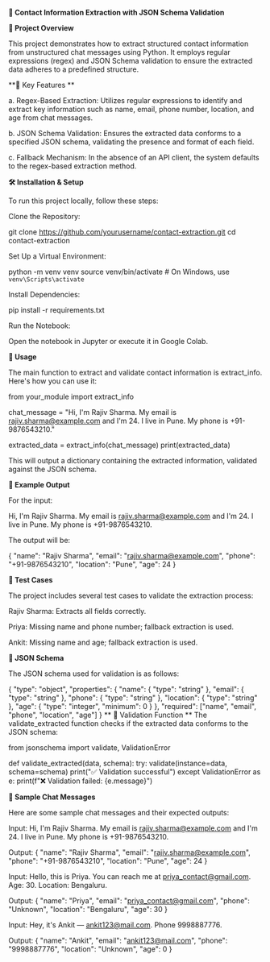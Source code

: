 **🧠 Contact Information Extraction with JSON Schema Validation**

**📘 Project Overview**

This project demonstrates how to extract structured contact information from unstructured chat messages using Python. It employs regular expressions (regex) and JSON Schema validation to ensure the extracted data adheres to a predefined structure.

**🔧 Key Features
**

a. Regex-Based Extraction: Utilizes regular expressions to identify and extract key information such as name, email, phone number, location, and age from chat messages.

b. JSON Schema Validation: Ensures the extracted data conforms to a specified JSON schema, validating the presence and format of each field.

c. Fallback Mechanism: In the absence of an API client, the system defaults to the regex-based extraction method.

**🛠 Installation & Setup**

To run this project locally, follow these steps:

Clone the Repository:

  git clone https://github.com/yourusername/contact-extraction.git
  cd contact-extraction


Set Up a Virtual Environment:

  python -m venv venv
  source venv/bin/activate  # On Windows, use `venv\Scripts\activate`


Install Dependencies:

  pip install -r requirements.txt


Run the Notebook:

  Open the notebook in Jupyter or execute it in Google Colab.

**📄 Usage**

The main function to extract and validate contact information is extract_info. Here's how you can use it:

  from your_module import extract_info
  
  chat_message = "Hi, I'm Rajiv Sharma. My email is rajiv.sharma@example.com and I'm 24. I live in Pune. My phone is +91-9876543210."

  extracted_data = extract_info(chat_message)
  print(extracted_data)


This will output a dictionary containing the extracted information, validated against the JSON schema.

**🧪 Example Output**

For the input:

  Hi, I'm Rajiv Sharma. My email is rajiv.sharma@example.com and I'm 24. I live in Pune. My phone is +91-9876543210.


The output will be:

  {
    "name": "Rajiv Sharma",
    "email": "rajiv.sharma@example.com",
    "phone": "+91-9876543210",
    "location": "Pune",
    "age": 24
  }

**🧪 Test Cases**

The project includes several test cases to validate the extraction process:

  Rajiv Sharma: Extracts all fields correctly.
  
  Priya: Missing name and phone number; fallback extraction is used.
  
  Ankit: Missing name and age; fallback extraction is used.

**📄 JSON Schema**

The JSON schema used for validation is as follows:

  {
    "type": "object",
    "properties": {
      "name": { "type": "string" },
      "email": { "type": "string" },
      "phone": { "type": "string" },
      "location": { "type": "string" },
      "age": { "type": "integer", "minimum": 0 }
    },
    "required": ["name", "email", "phone", "location", "age"]
  }
**
🧪 Validation Function
**
The validate_extracted function checks if the extracted data conforms to the JSON schema:

  from jsonschema import validate, ValidationError
  
  def validate_extracted(data, schema):
      try:
          validate(instance=data, schema=schema)
          print("✅ Validation successful")
      except ValidationError as e:
          print(f"❌ Validation failed: {e.message}")

**🧪 Sample Chat Messages**

Here are some sample chat messages and their expected outputs:

  Input:
  Hi, I'm Rajiv Sharma. My email is rajiv.sharma@example.com and I'm 24. I live in Pune. My phone is +91-9876543210.
  
  Output:
  {
    "name": "Rajiv Sharma",
    "email": "rajiv.sharma@example.com",
    "phone": "+91-9876543210",
    "location": "Pune",
    "age": 24
  }
  
  Input:
  Hello, this is Priya. You can reach me at priya_contact@gmail.com. Age: 30. Location: Bengaluru.
  
  Output:
  {
    "name": "Priya",
    "email": "priya_contact@gmail.com",
    "phone": "Unknown",
    "location": "Bengaluru",
    "age": 30
  }
  
  Input:
  Hey, it's Ankit — ankit123@mail.com. Phone 9998887776.
  
  Output:
  {
    "name": "Ankit",
    "email": "ankit123@mail.com",
    "phone": "9998887776",
    "location": "Unknown",
    "age": 0
  }
